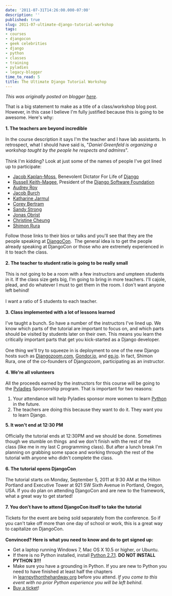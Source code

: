 ```yaml
---
date: '2011-07-31T14:26:00.000-07:00'
description: ''
published: true
slug: 2011-07-ultimate-django-tutorial-workshop
tags:
- courses
- djangocon
- geek celebrities
- django
- python
- classes
- training
- pyladies
- legacy-blogger
time_to_read: 5
title: The Ultimate Django Tutorial Workshop
---
```


*This was originally posted on blogger [here](https://pydanny.blogspot.com/2011/07/ultimate-django-tutorial-workshop.html)*.

That is a big statement to make as a title of a class/workshop blog post. However, in this case I believe I'm fully justified because this is going to be awesome. Here's why:<br /><br /><b>1. The teachers are beyond incredible</b><br /><br />In the course description it says I'm the teacher and I have lab assistants. In retrospect, what I should have said is, "<i>Daniel Greenfeld is organizing a workshop taught by the people he respects and admires</i>".<br /><br />Think I'm kidding? Look at just some of the names of people I've got lined up to participate:<br /><ul><li><a href="http://jacobian.org/">Jacob Kaplan-Moss</a>, Benevolent Dictator For Life of <a href="http://djangoproject.com/">Django</a></li><li><a href="http://cecinestpasun.com/">Russell Keith-Magee</a>, President of the&nbsp;<a href="https://www.djangoproject.com/foundation/">Django Software Foundation</a></li><li><a href="http://djangocon.us/speaker/profile/19/">Audrey Roy</a></li><li><a href="http://djangocon.us/speaker/profile/24/">Jacob Burch</a></li><li><a href="http://djangocon.us/speaker/profile/31/">Katharine Jarmul</a></li><li><a href="http://djangocon.us/schedule/presentations/54">Corey Bertram</a></li><li><a href="http://djangocon.us/schedule/presentations/53/">Sandy Strong</a></li><li><a href="http://djangocon.us/speaker/profile/44/">Jonas Obrist</a></li><li><a href="http://djangocon.us/speaker/profile/28/">Christine Cheung</a></li><li><a href="http://djangozoom.com/about/">Shimon Rura</a></li></ul>Follow those links to their bios or talks and you'll see that they are the people speaking at <a href="http://djangocon.us/">DjangoCon</a>. &nbsp;The general idea is to get the people already speaking at DjangoCon or those who are extremely experienced in it to teach the class.<br /><br /><b>2. The teacher to student ratio is going to be really small</b><br /><br />This is not going to be a room with a few instructors and umpteen students in it. If the class size gets big, I'm going to bring in more teachers. I'll cajole, plead, and do whatever I must to get them in the room. I don't want anyone left behind!<br /><br />I want a ratio of 5 students to each teacher.<br /><br /><b>3. Class implemented with a lot of lessons learned</b><br /><br />I've taught a bunch. So have a number of the instructors I've lined up. We know which parts of the tutorial are important to focus on, and which parts should be visited by students later on their own. This means you learn the critically important parts that get you kick-started as a Django developer.<br /><br />One thing we'll try to squeeze in is deployment to one of the new Django hosts such as <a href="http://djangozoom.com/">Djangozoom.com</a>, <a href="http://gondor.io/">Gondor.io</a>, and <a href="http://ep.io/">ep.io</a>. In fact, Shimon Rura,&nbsp;one of the co-founders of Djangozoom,&nbsp;participating as an instructor.<br /><br /><b>4. We're all volunteers</b><br /><br />All the proceeds earned by the instructors for this course will be going to the <a href="http://pyladies.com/">Pyladies</a> Sponsorship program. That is important for two reasons:<br /><ol><li>Your attendance will help Pyladies sponsor more women to learn <a href="http://python.org/">Python</a> in the future.</li><li>The teachers are doing this because they want to do it. They want you to learn Django.</li></ol><b>5. It won't end at 12:30 PM</b><br /><br />Officially the tutorial ends at 12:30PM and we should be done. Sometimes though we stumble on things &nbsp;and we don't finish with the rest of the class&nbsp;(like me in my last C programming class). But after a lunch break I'm planning on grabbing some space and working through the rest of the tutorial with anyone who didn't complete the class.<br /><br /><b>6. The tutorial opens DjangoCon</b><br /><br />The tutorial starts on Monday, September 5, 2011 at 9:30 AM at the&nbsp;Hilton Portland and Executive Tower at 921 SW Sixth Avenue in&nbsp;Portland, Oregon, USA. If you do plan on attending DjangoCon and are new to the framework, what a great way to get started!<br /><br /><b>7. You don't have to attend DjangoCon itself to take the tutorial</b><br /><br />Tickets for the event are being sold separately from the conference. So if you can't take off more than one day of school or work, this is a great way to capitalize on DjangoCon.<br /><br /><b>Convinced? Here is what you need to know and do to get signed up:</b><br /><ul><li>Get a laptop running Windows 7, Mac OS X 10.5 or higher, or Ubuntu.</li><li>If there is no Python installed, install <a href="http://python.org/download/">Python 2.7.1</a>. <b>DO NOT INSTALL PYTHON 3!!!</b></li><li>Make sure you have a grounding in Python. If you are new to Python you need to have finished at least half the chapters in&nbsp;<a href="http://learnpythonthehardway.org/">learnpythonthehardway.org</a>&nbsp;before you attend. <i>If you come to this event with no prior Python experience you will be left behind</i>.</li><li><a href="http://dcus11tutorials.eventbrite.com/">Buy a ticket</a>!</li></ul>